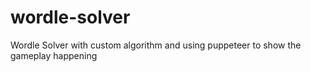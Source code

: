 # wordle-solver
Wordle Solver with custom algorithm and using puppeteer to show the gameplay happening
